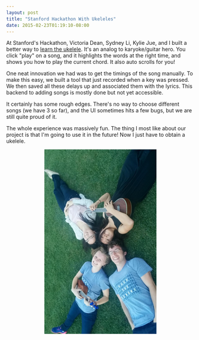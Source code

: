 ```yaml
---
layout: post
title: "Stanford Hackathon With Ukeleles"
date: 2015-02-23T01:19:10-08:00
---
```

At Stanford's Hackathon, Victoria Dean, Sydney Li, Kylie Jue, and I built a better way to [learn the ukelele](http://ukendoit.chaselambda.com/). It's an analog to karyoke/guitar hero. You click "play" on a song, and it highlights the words at the right time, and shows you how to play the current chord. It also auto scrolls for you!

One neat innovation we had was to get the timings of the song manually. To make this easy, we built a tool that just recorded when a key was pressed. We then saved all these delays up and associated them with the lyrics. This backend to adding songs is mostly done but not yet accessible.

It certainly has some rough edges. There's no way to choose different songs (we have 3 so far), and the UI sometimes hits a few bugs, but we are still quite proud of it.

The whole experience was massively fun. The thing I most like about our project is that I'm going to use it in the future! Now I just have to obtain a ukelele.


<center><img src="/assets/mage.jpg" width="300" title="Ukendoit team after the hackathon"/></center>
